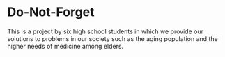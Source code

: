 # Do-Not-Forget

This is a project by six high school students in which we provide our solutions to problems in our society such as the aging population and the higher needs of medicine among elders. 

